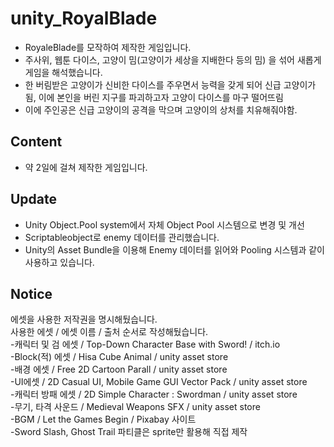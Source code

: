# unity_RoyalBlade
- RoyaleBlade를 모작하여 제작한 게임입니다.  
- 주사위, 웹툰 다이스, 고양이 밈(고양이가 세상을 지배한다 등의 밈) 을 섞어 새롭게 게임을 해석했습니다.  
- 한 버림받은 고양이가 신비한 다이스를 주우면서 능력을 갖게 되어 신급 고양이가 됨, 이에 본인을 버린 지구를 파괴하고자 고양이 다이스를 마구 떨어뜨림  
- 이에 주인공은 신급 고양이의 공격을 막으며 고양이의 상처를 치유해줘야함.  

## Content
- 약 2일에 걸쳐 제작한 게임입니다.  

## Update
- Unity Object.Pool system에서 자체 Object Pool 시스템으로 변경 및 개선  
- Scriptableobject로 enemy 데이터를 관리했습니다.  
- Unity의 Asset Bundle을 이용해 Enemy 데이터를 읽어와 Pooling 시스템과 같이 사용하고 있습니다.  

## Notice
에셋을 사용한 저작권을 명시해뒀습니다.  
사용한 에셋 / 에셋 이름 / 출처 순서로 작성해뒀습니다.  
-캐릭터 및 검 에셋 / Top-Down Character Base with Sword! / itch.io  
-Block(적) 에셋 / Hisa Cube Animal / unity asset store  
-배경 에셋 / Free 2D Cartoon Parall / unity asset store  
-UI에셋 / 2D Casual UI, Mobile Game GUI Vector Pack / unity asset store  
-캐릭터 방패 에셋 / 2D Simple Character : Swordman / unity asset store  
-무기, 타격 사운드 / Medieval Weapons SFX / unity asset store  
-BGM / Let the Games Begin / Pixabay 사이트  
-Sword Slash, Ghost Trail 파티클은 sprite만 활용해 직접 제작  